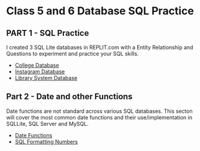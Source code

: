 # Class 5 and 6 Database SQL Practice

## PART 1 - SQL Practice
I created 3 SQL Lite databases in REPLIT.com with a Entity Relationship and Questions to experiment and practice your SQL skills.

- [College Database](CollegeDB/README.md)
- [Instagram Database](InstagramDB/README.md)
- [Library System Database](LibrarySystemDB/README.md)


## Part 2 - Date and other Functions

Date functions are not standard across various SQL databases.  This secton will cover the most common date functions and their use/implementation in SQLLite, SQL Server and MySQL.
- [Date Functions](DateFunctions.md)
- [SQL Formatting Numbers](SQLFormatting.md)
